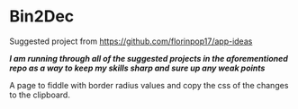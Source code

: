# Bin2Dec

Suggested project from https://github.com/florinpop17/app-ideas

***I am running through all of the suggested projects in the aforementioned repo as a way to keep my skills sharp and sure up any weak points***

A page to fiddle with border radius values and copy the css of the changes to the clipboard.
